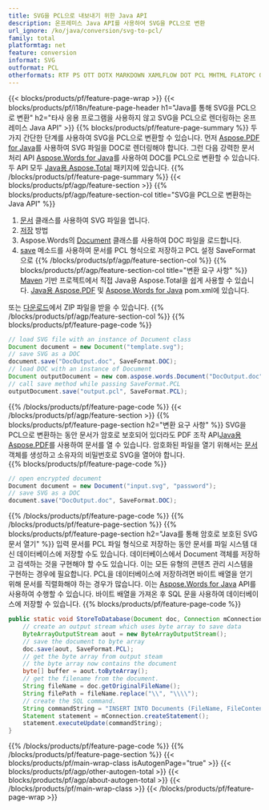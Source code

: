 ```yaml
---
title: SVG을 PCL으로 내보내기 위한 Java API
description: 온프레미스 Java API를 사용하여 SVG을 PCL으로 변환
url_ignore: /ko/java/conversion/svg-to-pcl/
family: total
platformtag: net
feature: conversion
informat: SVG
outformat: PCL
otherformats: RTF PS OTT DOTX MARKDOWN XAMLFLOW DOT PCL MHTML FLATOPC ODT DOTM
---
```

{{< blocks/products/pf/feature-page-wrap >}}
{{< blocks/products/pf/i18n/feature-page-header h1="Java를 통해 SVG을 PCL으로 변환" h2="타사 응용 프로그램을 사용하지 않고 SVG을 PCL으로 렌더링하는 온프레미스 Java API" >}}
{{% blocks/products/pf/feature-page-summary %}}
두 가지 간단한 단계를 사용하여 SVG을 PCL으로 변환할 수 있습니다. 먼저 [Aspose.PDF for Java](https://products.aspose.com/pdf/java/)를 사용하여 SVG 파일을 DOC로 렌더링해야 합니다. 그런 다음 강력한 문서 처리 API [Aspose.Words for Java](https://products.aspose.com/words/java/)를 사용하여 DOC를 PCL으로 변환할 수 있습니다. 두 API 모두 [Java용 Aspose.Total](https://products.aspose.com/total/java/) 패키지에 있습니다.
{{% /blocks/products/pf/feature-page-summary  %}}
{{< blocks/products/pf/agp/feature-section >}}
{{% blocks/products/pf/agp/feature-section-col title="SVG을 PCL으로 변환하는 Java API" %}}
1. [문서](https://reference.aspose.com/pdf/java/com.aspose.pdf/Document) 클래스를 사용하여 SVG 파일을 엽니다.
2. [저장](https://reference.aspose.com/pdf/java/com.aspose.pdf/Document#save-java.lang.String-com.aspose.pdf.SaveOptions- ) 방법
3. Aspose.Words의 [Document](https://reference.aspose.com/words/java/com.aspose.words/Document) 클래스를 사용하여 DOC 파일을 로드합니다.
4. [save](https://reference.aspose.com/words/java/com.aspose.words/Document#save(java.lang.String,int)) 메소드를 사용하여 문서를 PCL 형식으로 저장하고 PCL 설정 SaveFormat으로
{{% /blocks/products/pf/agp/feature-section-col %}}
{{% blocks/products/pf/agp/feature-section-col title="변환 요구 사항" %}}
[Maven](https://releases.aspose.com/total/java/) 기반 프로젝트에서 직접 Java용 Aspose.Total을 쉽게 사용할 수 있습니다. [Java용 Aspose.PDF](https://docs.aspose.com/pdf/java/installation/) 및 [Aspose.Words for Java](https://docs.aspose.com/words/java/installation/) pom.xml에 있습니다.

또는 [다운로드](https://releases.aspose.com/total/java)에서 ZIP 파일을 받을 수 있습니다.
{{% /blocks/products/pf/agp/feature-section-col %}}
{{% blocks/products/pf/feature-page-code %}}

```java
// load SVG file with an instance of Document class
Document document = new Document("template.svg");
// save SVG as a DOC 
document.save("DocOutput.doc", SaveFormat.DOC); 
// load DOC with an instance of Document
Document outputDocument = new com.aspose.words.Document("DocOutput.doc");
// call save method while passing SaveFormat.PCL
outputDocument.save("output.pcl", SaveFormat.PCL);   
```

{{% /blocks/products/pf/feature-page-code %}}
{{< /blocks/products/pf/agp/feature-section >}}
{{% blocks/products/pf/feature-page-section  h2="변환 요구 사항" %}}
SVG을 PCL으로 변환하는 동안 문서가 암호로 보호되어 있더라도 PDF 조작 API[Java용 Aspose.PDF](https://docs.aspose.com/pdf/java/installation/)를 사용하여 문서를 열 수 있습니다. 암호화된 파일을 열기 위해서는 [문서](https://reference.aspose.com/pdf/java/com.aspose.pdf/Document) 객체를 생성하고 소유자의 비밀번호로 SVG을 열어야 합니다.  
{{% blocks/products/pf/feature-page-code %}}
```cs
// open encrypted document
Document document = new Document("input.svg", "password");
// save SVG as a DOC 
document.save("DocOutput.doc", SaveFormat.DOC);
```

{{% /blocks/products/pf/feature-page-code  %}}
{{% /blocks/products/pf/feature-page-section %}}
{{% blocks/products/pf/feature-page-section  h2="Java를 통해 암호로 보호된 SVG 문서 열기" %}}
입력 문서를 PCL 파일 형식으로 저장하는 동안 문서를 파일 시스템 대신 데이터베이스에 저장할 수도 있습니다. 데이터베이스에서 Document 객체를 저장하고 검색하는 것을 구현해야 할 수도 있습니다. 이는 모든 유형의 콘텐츠 관리 시스템을 구현하는 경우에 필요합니다. PCL을 데이터베이스에 저장하려면 바이트 배열을 얻기 위해 문서를 직렬화해야 하는 경우가 많습니다. 이는 [Aspose.Words for Java](https://products.aspose.com/words/Java/) API를 사용하여 수행할 수 있습니다. 바이트 배열을 가져온 후 SQL 문을 사용하여 데이터베이스에 저장할 수 있습니다. 
{{% blocks/products/pf/feature-page-code %}}

```java
public static void StoreToDatabase(Document doc, Connection mConnection) throws Exception {
    // create an output stream which uses byte array to save data
    ByteArrayOutputStream aout = new ByteArrayOutputStream();
    // save the document to byte array
    doc.save(aout, SaveFormat.PCL);
    // get the byte array from output steam
    // the byte array now contains the document
    byte[] buffer = aout.toByteArray();
    // get the filename from the document.
    String fileName = doc.getOriginalFileName();
    String filePath = fileName.replace("\\", "\\\\");
    // create the SQL command.
    String commandString = "INSERT INTO Documents (FileName, FileContent) VALUES('" + filePath + "', '" + buffer + "')";
    Statement statement = mConnection.createStatement();
    statement.executeUpdate(commandString);
}  
```

{{% /blocks/products/pf/feature-page-code  %}}
{{% /blocks/products/pf/feature-page-section %}}
{{< blocks/products/pf/main-wrap-class isAutogenPage="true" >}}
{{< blocks/products/pf/agp/other-autogen-total >}}
{{< blocks/products/pf/agp/about-autogen-total >}}
{{< /blocks/products/pf/main-wrap-class >}}
{{< /blocks/products/pf/feature-page-wrap >}}